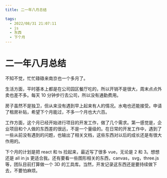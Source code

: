 ```yaml
---
title: 二一年八月总结

tags:
  - 2022/08/31 21:07:11
  - js
  - 东西
  - 下个月
---
```


# 二一年八月总结

不知不觉，忙忙碌碌来南京也一个多月了。

生活方面，平时基本上都是在公司园区餐厅吃的，所以开销不是很大，周末点点外卖也差不多。每天 10 分钟步行去公司，所以没有通勤费用。

房子虽然不是独卫，但从来没有遇到早上起来有人的情况。水电也还能接受。申请了租房补贴，希望下个月能过，不多一个月也大六百。

工作方面，这个月已经开始进行项目的开发工作，做了几个需求。第一感觉是，企业项目和个人做的东西差的很远，不是一个量级的。在日常的开发工作中，遇到了一些从前没有遇到的问题，也输出了相关文档，这些东西对以后的成长还是有很大作用的。

下个月的计划是把 react 和 ts 捡起来，最近写了很多 vue，无论是 2 和 3。想想还是 all in js 更适合我。还有要看一些图形相关的东西，canvas，svg，three.js 等，团队目前打算做一个 3D 的工具库。当然，开发记录这东西还是要持续做下去，不要怕麻烦。

